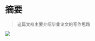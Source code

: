# 摘要<Badge type="danger" text="caution" />

> 这篇文档主要介绍毕业论文的写作思路



![](https://yangyang666.oss-cn-chengdu.aliyuncs.com/typoraImages/4f428eea0f9c7e23dcdfd9e460a11040.png)

